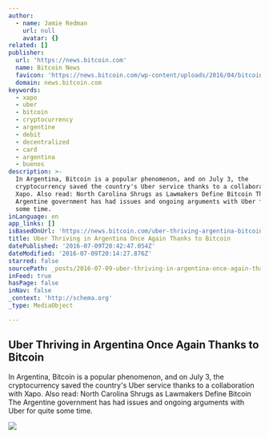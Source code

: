 ```yaml
---
author:
  - name: Jamie Redman
    url: null
    avatar: {}
related: []
publisher:
  url: 'https://news.bitcoin.com'
  name: Bitcoin News
  favicon: 'https://news.bitcoin.com/wp-content/uploads/2016/04/bitcoin_fav.png'
  domain: news.bitcoin.com
keywords:
  - xapo
  - uber
  - bitcoin
  - cryptocurrency
  - argentine
  - debit
  - decentralized
  - card
  - argentina
  - buenos
description: >-
  In Argentina, Bitcoin is a popular phenomenon, and on July 3, the
  cryptocurrency saved the country's Uber service thanks to a collaboration with
  Xapo. Also read: North Carolina Shrugs as Lawmakers Define Bitcoin The
  Argentine government has had issues and ongoing arguments with Uber for quite
  some time.
inLanguage: en
app_links: []
isBasedOnUrl: 'https://news.bitcoin.com/uber-thriving-argentina-bitcoin/'
title: Uber Thriving in Argentina Once Again Thanks to Bitcoin
datePublished: '2016-07-09T20:42:47.054Z'
dateModified: '2016-07-09T20:14:27.876Z'
starred: false
sourcePath: _posts/2016-07-09-uber-thriving-in-argentina-once-again-thanks-to-bitcoin.md
inFeed: true
hasPage: false
inNav: false
_context: 'http://schema.org'
_type: MediaObject

---
```

<article style=""><h1>Uber Thriving in Argentina Once Again Thanks to Bitcoin</h1><p>In Argentina, Bitcoin is a popular phenomenon, and on July 3, the cryptocurrency saved the country's Uber service thanks to a collaboration with Xapo. Also read: North Carolina Shrugs as Lawmakers Define Bitcoin The Argentine government has had issues and ongoing arguments with Uber for quite some time.</p><img src="https://news.bitcoin.com/wp-content/uploads/2016/07/Bitcoin-Disrupts-Argentine-Uber-Sanctions.jpg" /></article>